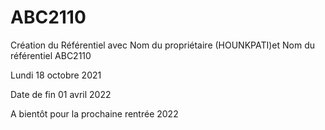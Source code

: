 # ABC2110
 Création du Référentiel avec Nom du propriétaire (HOUNKPATI)et Nom du référentiel ABC2110

 Lundi 18 octobre 2021

Date de fin 01 avril 2022

A bientôt pour la prochaine rentrée 2022